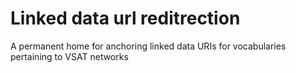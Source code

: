 Linked data url reditrection
============================

A permanent home for anchoring linked data URIs for vocabularies pertaining to VSAT networks
